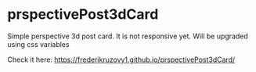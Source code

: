 # prspectivePost3dCard
Simple perspective 3d post card.
It is not responsive yet.
Will be upgraded using css variables

Check it here: https://frederikruzovy1.github.io/prspectivePost3dCard/
